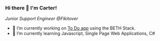 ### Hi there 👋 I'm Carter!
_Junior Support Engineer @Flkitover_
- 🔭 I’m currently working on [To Do app](https://github.com/CarterJWard/bunToDo) using the BETH Stack.
- 🌱 I’m currently learning Javascript, Single Page Web Applications, C#

<!--
**CarterJWard/CarterJWard** is a ✨ _special_ ✨ repository because its `README.md` (this file) appears on your GitHub profile.

Here are some ideas to get you started:

- 👯 I’m looking to collaborate on ...
- 🤔 I’m looking for help with ...
- 💬 Ask me about ...
- 📫 How to reach me: ...
- 😄 Pronouns: ...
- ⚡ Fun fact: ...
-->
